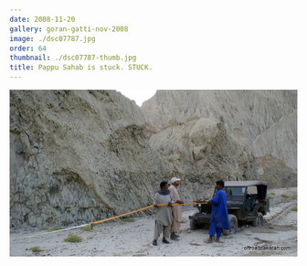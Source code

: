 ```yaml
---
date: 2008-11-20
gallery: goran-gatti-nov-2008
image: ./dsc07787.jpg
order: 64
thumbnail: ./dsc07787-thumb.jpg
title: Pappu Sahab is stuck. STUCK.
---
```


![Pappu Sahab is stuck. STUCK.](./dsc07787.jpg)